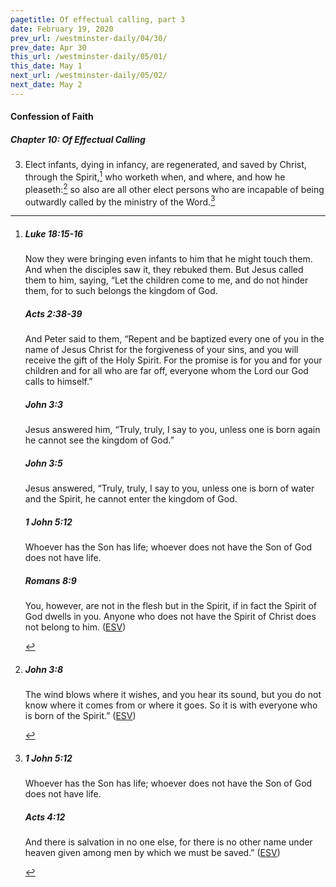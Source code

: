 ```yaml
---
pagetitle: Of effectual calling, part 3
date: February 19, 2020
prev_url: /westminster-daily/04/30/
prev_date: Apr 30
this_url: /westminster-daily/05/01/
this_date: May 1
next_url: /westminster-daily/05/02/
next_date: May 2
---
```


#### Confession of Faith

##### Chapter 10: Of Effectual Calling

3. Elect infants, dying in infancy, are regenerated, and saved by Christ, through the Spirit,[^fnref:wcf1] who worketh when, and where, and how he pleaseth:[^fnref:wcf2] so also are all other elect persons who are incapable of being outwardly called by the ministry of the Word.[^fnref:wcf3]

[^fnref:wcf1]: <div class="esv"><h5>Luke 18:15-16</h5> <div class="esv-text"> <p id="p42018015.07-1">Now they were bringing even infants to him that he might touch them. And when the disciples saw it, they rebuked them. But Jesus called them to him, saying, <span class="woc">&#8220;Let the children come to me, and do not hinder them, for to such belongs the kingdom of God.</span></p> </div><h5>Acts 2:38-39</h5> <div class="esv-text"><p id="p44002038.01-2">And Peter said to them, &#8220;Repent and be baptized every one of you in the name of Jesus Christ for the forgiveness of your sins, and you will receive the gift of the Holy Spirit. For the promise is for you and for your children and for all who are far off, everyone whom the Lord our God calls to himself.&#8221;</p> </div><h5>John 3:3</h5> <div class="esv-text"><p id="p43003003.01-3">Jesus answered him, <span class="woc">&#8220;Truly, truly, I say to you, unless one is born again he cannot see the kingdom of God.&#8221;</span></p> </div><h5>John 3:5</h5> <div class="esv-text"><p id="p43003005.01-4">Jesus answered, <span class="woc">&#8220;Truly, truly, I say to you, unless one is born of water and the Spirit, he cannot enter the kingdom of God.</span></p> </div><h5>1 John 5:12</h5> <div class="esv-text"><p id="p62005012.01-5">Whoever has the Son has life; whoever does not have the Son of God does not have life.</p> </div><h5>Romans 8:9</h5> <div class="esv-text"><p id="p45008009.01-6">You, however, are not in the flesh but in the Spirit, if in fact the Spirit of God dwells in you. Anyone who does not have the Spirit of Christ does not belong to him.  (<a href="http://www.esv.org" class="copyright">ESV</a>)</p> </div> </div>

[^fnref:wcf2]: <div class="esv"><h5>John 3:8</h5> <div class="esv-text"><p id="p43003008.01-1"><span class="woc">The wind blows where it wishes, and you hear its sound, but you do not know where it comes from or where it goes. So it is with everyone who is born of the Spirit.&#8221;</span>  (<a href="http://www.esv.org" class="copyright">ESV</a>)</p> </div> </div>

[^fnref:wcf3]: <div class="esv"><h5>1 John 5:12</h5> <div class="esv-text"><p id="p62005012.01-1">Whoever has the Son has life; whoever does not have the Son of God does not have life.</p> </div><h5>Acts 4:12</h5> <div class="esv-text"><p id="p44004012.01-2">And there is salvation in no one else, for there is no other name under heaven given among men by which we must be saved.&#8221;  (<a href="http://www.esv.org" class="copyright">ESV</a>)</p> </div> </div>

